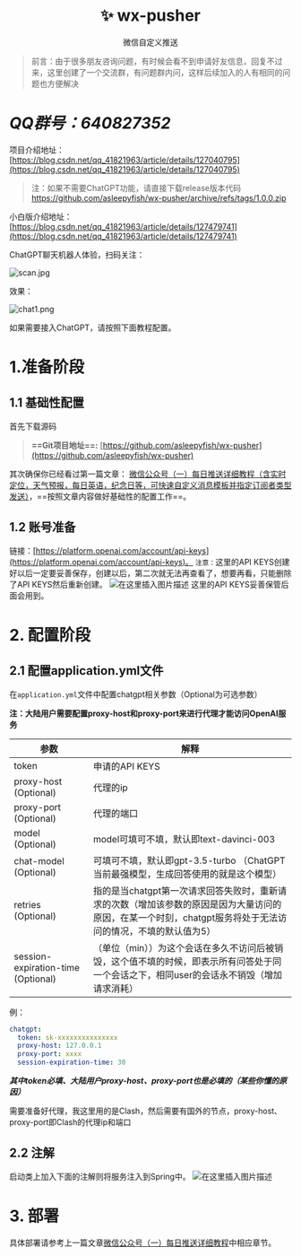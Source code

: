 <p align="center">
<h1 align="center">✨ wx-pusher</h1>
<div align="center">微信自定义推送</div>
</p>

> 前言：由于很多朋友咨询问题，有时候会看不到申请好友信息，回复不过来，这里创建了一个交流群，有问题群内问，这样后续加入的人有相同的问题也方便解决
# **_QQ群号：640827352_**

项目介绍地址：[https://blog.csdn.net/qq_41821963/article/details/127040795](https://blog.csdn.net/qq_41821963/article/details/127040795)
> 注：如果不需要ChatGPT功能，请直接下载release版本代码
> https://github.com/asleepyfish/wx-pusher/archive/refs/tags/1.0.0.zip

小白版介绍地址：[https://blog.csdn.net/qq_41821963/article/details/127479741](https://blog.csdn.net/qq_41821963/article/details/127479741)

ChatGPT聊天机器人体验，扫码关注：

![scan.jpg](http://alpacos.cn/images/scan.jpg)

效果：

![chat1.png](https://img-blog.csdnimg.cn/2fd967128d9d4292ab9b9f220893477e.png)

如果需要接入ChatGPT，请按照下面教程配置。
# 1.准备阶段
## 1.1 基础性配置
首先下载源码
> **==Git项目地址==:** [https://github.com/asleepyfish/wx-pusher](https://github.com/asleepyfish/wx-pusher)

其次确保你已经看过第一篇文章：
[微信公众号（一）每日推送详细教程（含实时定位，天气预报，每日英语，纪念日等，可快速自定义消息模板并指定订阅者类型发送）](https://blog.csdn.net/qq_41821963/article/details/127040795)，==按照文章内容做好基础性的配置工作==。

## 1.2 账号准备
链接：[https://platform.openai.com/account/api-keys](https://platform.openai.com/account/api-keys)。
`注意：`这里的API KEYS创建好以后一定要妥善保存，创建以后，第二次就无法再查看了，想要再看，只能删除了API KEYS然后重新创建。
![在这里插入图片描述](https://img-blog.csdnimg.cn/9fd9603fabba401f82a57f834a2ab6e4.png)
这里的API KEYS妥善保管后面会用到。
# 2. 配置阶段
## 2.1 配置application.yml文件
在`application.yml`文件中配置chatgpt相关参数（Optional为可选参数）

**注：大陆用户需要配置proxy-host和proxy-port来进行代理才能访问OpenAI服务**

| 参数                               | 解释                                                         |
| ---------------------------------- | ------------------------------------------------------------ |
| token                              | 申请的API KEYS                                               |
| proxy-host (Optional)              | 代理的ip                                                     |
| proxy-port (Optional)              | 代理的端口                                                   |
| model (Optional)                   | model可填可不填，默认即text-davinci-003                      |
| chat-model (Optional)              | 可填可不填，默认即gpt-3.5-turbo （ChatGPT当前最强模型，生成回答使用的就是这个模型） |
| retries (Optional)                 | 指的是当chatgpt第一次请求回答失败时，重新请求的次数（增加该参数的原因是因为大量访问的原因，在某一个时刻，chatgpt服务将处于无法访问的情况，不填的默认值为5） |
| session-expiration-time (Optional) | （单位（min））为这个会话在多久不访问后被销毁，这个值不填的时候，即表示所有问答处于同一个会话之下，相同user的会话永不销毁（增加请求消耗） |

例：

```yml
chatgpt:
  token: sk-xxxxxxxxxxxxxxx
  proxy-host: 127.0.0.1
  proxy-port: xxxx
  session-expiration-time: 30
```

**_其中token必填、大陆用户proxy-host、proxy-port也是必填的（某些你懂的原因）_**

需要准备好代理，我这里用的是Clash，然后需要有国外的节点，proxy-host、proxy-port即Clash的代理ip和端口

## 2.2 注解
启动类上加入下面的注解则将服务注入到Spring中。
![在这里插入图片描述](https://img-blog.csdnimg.cn/2723c69669244b5da07c0752b0585945.png)
# 3. 部署
具体部署请参考上一篇文章[微信公众号（一）每日推送详细教程](https://blog.csdn.net/qq_41821963/article/details/127040795)中相应章节。
